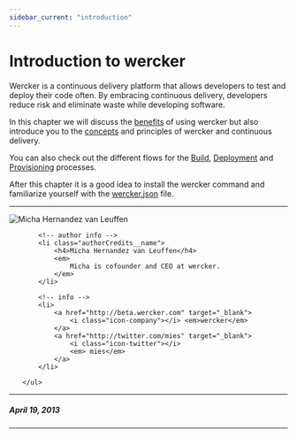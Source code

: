 ```yaml
---
sidebar_current: "introduction"
---
```


# Introduction to wercker

Wercker is a continuous delivery platform that allows developers to test and deploy their code often. By embracing continuous delivery, developers reduce risk and eliminate waste while developing software.

In this chapter we will discuss the [benefits](/articles/introduction/benefits.html) of using wercker but also introduce you to the [concepts](/articles/introduction/concepts.html) and principles of wercker and continuous delivery.

You can also check out the different flows for the [Build](/articles/introduction/build.html), [Deployment](/articles/introduction/deployment.html) and [Provisioning](/articles/introduction/provisioning.html) processes.

After this chapter it is a good idea to install the wercker command and familiarize yourself with the [wercker.json](/articles/werckerjson/intro.html) file.

-------

<div class="authorCredits">
    <span class="profile-picture">
        <img src="https://secure.gravatar.com/avatar/d4b19718f9748779d7cf18c6303dc17f?d=identicon&s=192" alt="Micha Hernandez van Leuffen"/>
    </span>
    <ul class="authorCredits">

        <!-- author info -->
        <li class="authorCredits__name">
            <h4>Micha Hernandez van Leuffen</h4>
            <em>
                Micha is cofounder and CEO at wercker.
            </em>
        </li>

        <!-- info -->
        <li>
            <a href="http://beta.wercker.com" target="_blank">
                <i class="icon-company"></i> <em>wercker</em>
            </a>
            <a href="http://twitter.com/mies" target="_blank">
                <i class="icon-twitter"></i>
                <em> mies</em>
            </a>
        </li>

    </ul>
</div>

-------
##### April 19, 2013
-------

